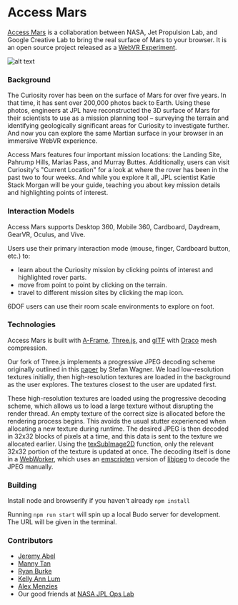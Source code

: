 # Access Mars
[Access Mars](https://accessmars.withgoogle.com) is a collaboration between NASA, Jet Propulsion Lab, and Google Creative Lab to bring the real surface of Mars to your browser. It is an open source project released as a [WebVR Experiment](http://webvrexperiments.com).

![alt text](https://accessmars.withgoogle.com/img/fbshare.jpg "Access Mars")

### Background
The Curiosity rover has been on the surface of Mars for over five years. In that time, it has sent over 200,000 photos back to Earth. Using these photos, engineers at JPL have reconstructed the 3D surface of Mars for their scientists to use as a mission planning tool – surveying the terrain and identifying geologically significant areas for Curiosity to investigate further. And now you can explore the same Martian surface in your browser in an immersive WebVR experience.

Access Mars features four important mission locations: the Landing Site, Pahrump Hills, Marias Pass, and Murray Buttes. Additionally, users can visit Curiosity's "Current Location" for a look at where the rover has been in the past two to four weeks. And while you explore it all, JPL scientist Katie Stack Morgan will be your guide, teaching you about key mission details and highlighting points of interest.

### Interaction Models
Access Mars supports Desktop 360, Mobile 360, Cardboard, Daydream, GearVR, Oculus, and Vive.

Users use their primary interaction mode (mouse, finger, Cardboard button, etc.) to:

* learn about the Curiosity mission by clicking points of interest and highlighted rover parts.
* move from point to point by clicking on the terrain.
* travel to different mission sites by clicking the map icon.

6DOF users can use their room scale environments to explore on foot.

### Technologies
Access Mars is built with [A-Frame](https://github.com/aframevr/aframe), [Three.js](https://github.com/mrdoob/three.js/), and [glTF](https://github.com/KhronosGroup/glTF) with [Draco](https://github.com/google/draco) mesh compression.

Our fork of Three.js implements a progressive JPEG decoding scheme originally outlined in this [paper](https://github.com/bompo/streamingtextures/blob/master/JPEGStreaming.pdf) by Stefan Wagner. We load low-resolution textures initially, then high-resolution textures are loaded in the background as the user explores. The textures closest to the user are updated first.

These high-resolution textures are loaded using the progressive decoding scheme, which allows us to load a large texture without disrupting the render thread. An empty texture of the correct size is allocated before the rendering process begins. This avoids the usual stutter experienced when allocating a new texture during runtime. The desired JPEG is then decoded in 32x32 blocks of pixels at a time, and this data is sent to the texture we allocated earlier. Using the [texSubImage2D](https://developer.mozilla.org/en-US/docs/Web/API/WebGLRenderingContext/texSubImage2D) function, only the relevant 32x32 portion of the texture is updated at once. The decoding itself is done in a [WebWorker](https://developer.mozilla.org/en-US/docs/Web/API/Web_Workers_API), which uses an [emscripten](https://github.com/kripken/emscripten) version of [libjpeg](http://ijg.org/) to decode the JPEG manually.

### Building
Install node and browserify if you haven't already `npm install`

Running `npm run start` will spin up a local Budo server for development. The URL will be given in the terminal.

### Contributors

* [Jeremy Abel](https://github.com/jeremyabel)
* [Manny Tan](https://github.com/mannytan)
* [Ryan Burke](https://github.com/ryburke)
* [Kelly Ann Lum](https://github.com/kellyannl)
* [Alex Menzies](https://github.com/amenzies)
* Our good friends at [NASA JPL Ops Lab](https://opslab.jpl.nasa.gov/)
